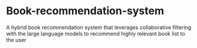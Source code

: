 # Book-recommendation-system
A hybrid book recommendation system that leverages collaborative filtering with the large language models to recommend highly relevant book list to the user
